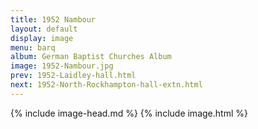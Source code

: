 ```yaml
---
title: 1952 Nambour
layout: default
display: image
menu: barq
album: German Baptist Churches Album
image: 1952-Nambour.jpg
prev: 1952-Laidley-hall.html
next: 1952-North-Rockhampton-hall-extn.html
---
```

{% include image-head.md %}
{% include image.html %}